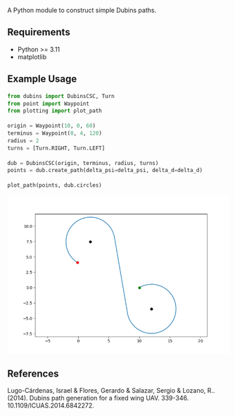 A Python module to construct simple Dubins paths.


## Requirements
* Python >= 3.11
* matplotlib


## Example Usage
```python
from dubins import DubinsCSC, Turn
from point import Waypoint
from plotting import plot_path

origin = Waypoint(10, 0, 60)
terminus = Waypoint(0, 4, 120)
radius = 2
turns = [Turn.RIGHT, Turn.LEFT]

dub = DubinsCSC(origin, terminus, radius, turns)
points = dub.create_path(delta_psi=delta_psi, delta_d=delta_d)

plot_path(points, dub.circles)
```
![alt text](https://github.com/mnichol3/dubins/blob/master/example/example.png "Example RSL path")


## References
Lugo-Cárdenas, Israel & Flores, Gerardo & Salazar, Sergio & Lozano, R.. (2014).
Dubins path generation for a fixed wing UAV. 339-346. 10.1109/ICUAS.2014.6842272.
